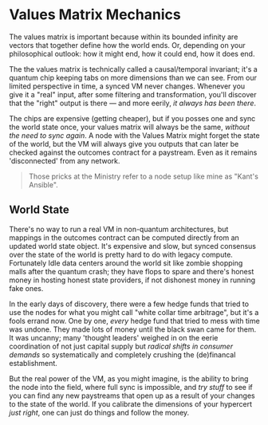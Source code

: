 # Values Matrix Mechanics

The values matrix is important because within its bounded infinity are vectors that together define how the world ends. Or, depending on your philosophical outlook: how it might end, how it could end, how it does end.

The the values matrix is technically called a causal/temporal invariant; it's a quantum chip keeping tabs on more dimensions than we can see. From our limited perspective in time, a synced VM never changes. Whenever you give it a "real" input, after some filtering and transformation, you'll discover that the "right" output is there — and more eerily, *it always has been there*. 

The chips are expensive (getting cheaper), but if you posses one and sync the world state once, your values matrix will always be the same, *without the need to sync again*. A node with the Values Matrix might forget the state of the world, but the VM will always give you outputs that can later be checked against the outcomes contract for a paystream. Even as it remains 'disconnected' from any network. 

>Those pricks at the Ministry refer to a node setup like mine as "Kant's Ansible". 

## World State

There's no way to run a real VM in non-quantum architectures, but mappings in the outcomes contract can be computed directly from an updated world state object. It's expensive and slow, but synced consensus over the state of the world is pretty hard to do with legacy compute. Fortunately Idle data centers around the world sit like zombie shopping malls after the quantum crash; they have flops to spare and there's honest money in hosting honest state providers, if not dishonest money in running fake ones. 

In the early days of discovery, there were a few hedge funds that tried to use the nodes for what you might call "white collar time arbitrage", but it's a fools errand now. One by one, *every* hedge fund that tried to mess with time was undone. They made lots of money until the black swan came for them. It was uncanny; many 'thought leaders' weighed in on the eerie coordination of not just capital supply but *radical shifts in consumer demands* so systematically and completely crushing the (de)financal establishment. 

But the real power of the VM, as you might imagine, is the ability to bring the node into the field, where full sync is impossible, and *try stuff* to see if you can find any new paystreams that open up as a result of your changes to the state of the world. If you calibrate the dimensions of your hypercert *just right*, one can just do things and follow the money.
